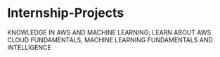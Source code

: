 # Internship-Projects
KNOWLEDGE IN AWS ​​AND MACHINE LEARNING; LEARN ABOUT AWS CLOUD FUNDAMENTALS, MACHINE LEARNING FUNDAMENTALS AND INTELLIGENCE
